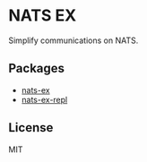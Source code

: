 # NATS EX

Simplify communications on NATS.

## Packages

- [nats-ex](./packages/nats-ex)
- [nats-ex-repl](./packages/nats-ex-repl)

## License

MIT